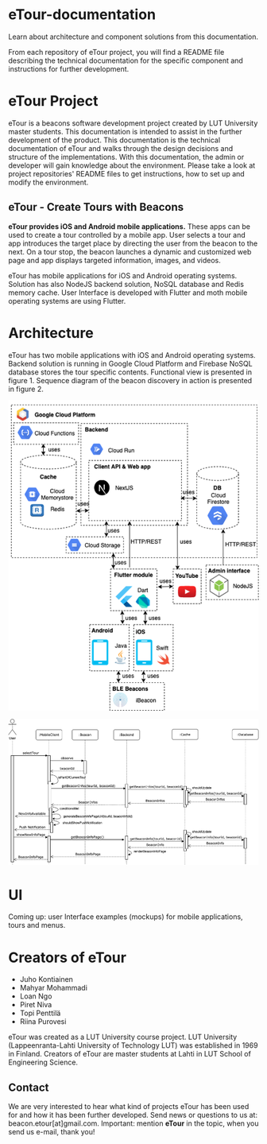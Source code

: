 # eTour-documentation

Learn about architecture and component solutions from this documentation.

From each repository of eTour project, you will find a README file describing the technical documentation for the specific component and instructions for further development.

# eTour Project

eTour is a beacons software development project created by LUT University master students. This documentation is intended to assist in the further development of the product. This documentation is the technical documentation of eTour and walks through the design decisions and structure of the implementations. With this documentation, the admin or developer will gain knowledge about the environment. Please take a look at project repositories' README files to get instructions, how to set up and modify the environment.

## eTour - Create Tours with Beacons

**eTour provides iOS and Android mobile applications.** These apps can be used to create a tour controlled by a mobile app. User selects a tour and app introduces the target place by directing the user from the beacon to the next. On a tour stop, the beacon launches a dynamic and customized web page and app displays targeted information, images, and videos.

eTour has mobile applications for iOS and Android operating systems. Solution has also NodeJS backend solution, NoSQL database and Redis memory cache. User Interface is developed with Flutter and moth mobile operating systems are using Flutter.

# Architecture

eTour has two mobile applications with iOS and Android operating systems. Backend solution is running in Google Cloud Platform and Firebase NoSQL database stores the tour specific contents. Functional view is presented in figure 1. Sequence diagram of the beacon discovery in action is presented in figure 2.

![Functional view.](https://github.com/Beacon-eTour/eTour-documentation/blob/main/figures/eTour_functional-view.png "Functional view.")

![Sequence diagram.](https://github.com/Beacon-eTour/eTour-documentation/blob/main/figures/eTour_sequence-diagram.png "Sequence diagram")

# UI

Coming up: user Interface examples (mockups) for mobile applications, tours and menus.

# Creators of eTour

* Juho Kontiainen		 
* Mahyar Mohammadi	 
* Loan Ngo 			 
* Piret Niva			 
* Topi Penttilä
* Riina Purovesi

eTour was created as a LUT University course project. LUT University (Lappeenranta-Lahti University of Technology LUT) was established in 1969 in Finland. Creators of eTour are master students at Lahti in LUT School of Engineering Science.

## Contact

We are very interested to hear what kind of projects eTour has been used for and how it has been further developed. Send news or questions to us at:
beacon.etour[at]gmail.com. Important: mention **eTour** in the topic, when you send us e-mail, thank you!
